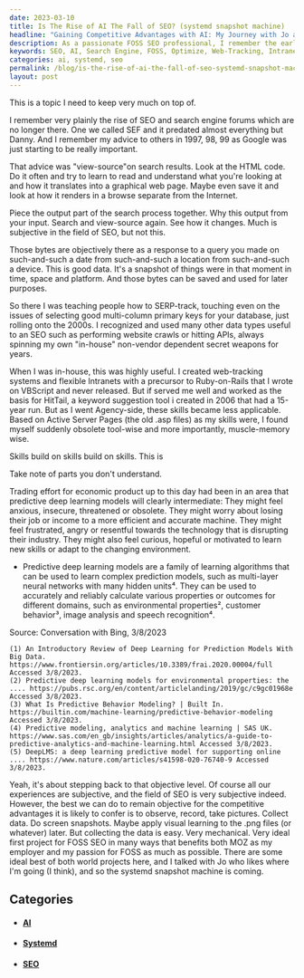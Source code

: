 ```yaml
---
date: 2023-03-10
title: Is The Rise of AI The Fall of SEO? (systemd snapshot machine)
headline: "Gaining Competitive Advantages with AI: My Journey with Jo and Systemd Snapshot Machine"
description: As a passionate FOSS SEO professional, I remember the early days of search engine forums and giving advice on how to optimize websites. With the rise of AI, I recognize that my skills are becoming less applicable and understand the anxiety this may cause. I discussed my idea of collecting data to gain competitive advantages with Jo, and am now working on a systemd snapshot machine.
keywords: SEO, AI, Search Engine, FOSS, Optimize, Web-Tracking, Intranet, VBScript, Keyword Suggestion, Observe, Record, Pictures, Collect Data, Systemd, Snapshot Machine
categories: ai, systemd, seo
permalink: /blog/is-the-rise-of-ai-the-fall-of-seo-systemd-snapshot-machine/
layout: post
---
```



This is a topic I need to keep very much on top of.

I remember very plainly the rise of SEO and search engine forums which are no longer there. One we called SEF and it predated almost everything but Danny. And I remember my advice to others in 1997, 98, 99 as Google was just starting to be really important.

That advice was "view-source"on search results. Look at the HTML code. Do it often and try to learn to read and understand what you're looking at and how it translates into a graphical web page. Maybe even save it and look at how it renders in a browse separate from the Internet.

Piece the output part of the search process together. Why this output from your input. Search and view-source again. See how it changes. Much is subjective in the field of SEO, but not this.

Those bytes are objectively there as a response to a query you made on such-and-such a date from such-and-such a location from such-and-such a device. This is good data. It's a snapshot of things were in that moment in time, space and platform. And those bytes can be saved and used for later purposes.

So there I was teaching people how to SERP-track, touching even on the issues of selecting good multi-column primary keys for your database, just rolling onto the 2000s. I recognized and used many other data types useful to an SEO such as performing website crawls or hitting APIs, always spinning my own "in-house" non-vendor dependent secret weapons for years.

When I was in-house, this was highly useful. I created web-tracking systems and flexible Intranets with a precursor to Ruby-on-Rails that I wrote on VBScript and never released. But if served me well and worked as the basis for HitTail, a keyword suggestion tool i created in 2006 that had a 15-year run. But as I went Agency-side, these skills became less applicable. Based on Active Server Pages (the old .asp files) as my skills were, I found myself suddenly obsolete tool-wise and more importantly, muscle-memory wise.

Skills build on skills build on skills. This is

Take note of parts you don't understand.

Trading effort for economic product up to this day had been in an area that predictive deep learning models will clearly intermediate: They might feel anxious, insecure, threatened or obsolete. They might worry about losing their job or income to a more efficient and accurate machine. They might feel frustrated, angry or resentful towards the technology that is disrupting their industry. They might also feel curious, hopeful or motivated to learn new skills or adapt to the changing environment.

- Predictive deep learning models are a family of learning algorithms that can be used to learn complex prediction models, such as multi-layer neural networks with many hidden units⁴. They can be used to accurately and reliably calculate various properties or outcomes for different domains, such as environmental properties², customer behavior³, image analysis and speech recognition⁴.

Source: Conversation with Bing, 3/8/2023

    (1) An Introductory Review of Deep Learning for Prediction Models With Big Data. https://www.frontiersin.org/articles/10.3389/frai.2020.00004/full Accessed 3/8/2023.
    (2) Predictive deep learning models for environmental properties: the .... https://pubs.rsc.org/en/content/articlelanding/2019/gc/c9gc01968e Accessed 3/8/2023.
    (3) What Is Predictive Behavior Modeling? | Built In. https://builtin.com/machine-learning/predictive-behavior-modeling Accessed 3/8/2023.
    (4) Predictive modeling, analytics and machine learning | SAS UK. https://www.sas.com/en_gb/insights/articles/analytics/a-guide-to-predictive-analytics-and-machine-learning.html Accessed 3/8/2023.
    (5) DeepLMS: a deep learning predictive model for supporting online .... https://www.nature.com/articles/s41598-020-76740-9 Accessed 3/8/2023.

Yeah, it's about stepping back to that objective level. Of course all our
experiences are subjective, and the field of SEO is very subjective indeed.
However, the best we can do to remain objective for the competitive advantages
it is likely to confer is to observe, record, take pictures. Collect data. Do
screen snapshots. Maybe apply visual learning to the .png files (or whatever)
later. But collecting the data is easy. Very mechanical. Very ideal first
project for FOSS SEO in many ways that benefits both MOZ as my employer and my
passion for FOSS as much as possible. There are some ideal best of both world
projects here, and I talked with Jo who likes where I'm going (I think), and so
the systemd snapshot machine is coming.



## Categories

<ul>
<li><h4><a href='/ai/'>AI</a></h4></li>
<li><h4><a href='/systemd/'>Systemd</a></h4></li>
<li><h4><a href='/seo/'>SEO</a></h4></li></ul>
